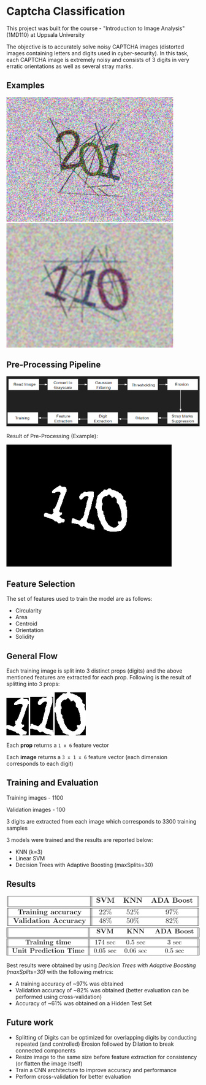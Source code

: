 # Captcha Classification
This project was built for the course - "Introduction to Image Analysis" (1MD110) at Uppsala University

The objective is to accurately solve noisy CAPTCHA images (distorted images containing letters and digits used in cyber-security). In this task, each CAPTCHA image is extremely noisy and consists of 3 digits in very erratic orientations as well as several stray marks.

## Examples
![Example 1](https://github.com/hasnainroopawalla/Captcha-Classification/blob/main/images/ex1.png)
![Example 2](https://github.com/hasnainroopawalla/Captcha-Classification/blob/main/images/ex2.png)


## Pre-Processing Pipeline
![Pipeline](https://github.com/hasnainroopawalla/Captcha-Classification/blob/main/images/pipeline.PNG)

Result of Pre-Processing (Example):

![Pre-processing example](https://github.com/hasnainroopawalla/Captcha-Classification/blob/main/images/op1.png)

## Feature Selection
The set of features used to train the model are as follows:
* Circularity
* Area
* Centroid
* Orientation
* Solidity


## General Flow
Each training image is split into 3 distinct props (digits) and the above mentioned features are extracted for each prop. Following is the result of splitting into 3 props:

![Prop 1](https://github.com/hasnainroopawalla/Captcha-Classification/blob/main/images/p1.png)
![Prop 1](https://github.com/hasnainroopawalla/Captcha-Classification/blob/main/images/p2.png)
![Prop 1](https://github.com/hasnainroopawalla/Captcha-Classification/blob/main/images/p3.png)

Each **prop** returns a `1 x 6` feature vector

Each **image** returns a `3 x 1 x 6` feature vector (each dimension corresponds to each digit)

## Training and Evaluation
Training images - 1100

Validation images - 100

3 digits are extracted from each image which corresponds to 3300 training samples

3 models were trained and the results are reported below:
* KNN (k=3)
* Linear SVM
* Decision Trees with Adaptive Boosting (maxSplits=30)

## Results
![Results 1](https://github.com/hasnainroopawalla/Captcha-Classification/blob/main/images/results.PNG)
![Results 2](https://github.com/hasnainroopawalla/Captcha-Classification/blob/main/images/results2.PNG)

Best results were obtained by using *Decision Trees with Adaptive Boosting (maxSplits=30)* with the following metrics:

* A training accuracy of ~97% was obtained
* Validation accuracy of ~82% was obtained (better evaluation can be performed using cross-validation)
* Accuracy of ~61% was obtained on a Hidden Test Set

## Future work
* Splitting of Digits can be optimized for overlapping digits by conducting repeated (and controlled) Erosion followed by Dilation to break connected components
* Resize image to the same size before feature extraction for consistency (or flatten the image itself)
* Train a CNN architecture to improve accuracy and performance
* Perform cross-validation for better evaluation
